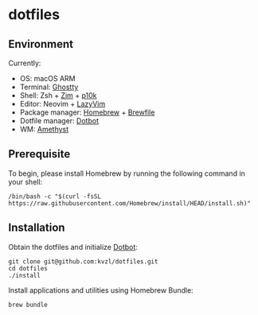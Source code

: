 # dotfiles

## Environment

Currently:

- OS: macOS ARM
- Terminal: [Ghostty](https://ghostty.org/)
- Shell: Zsh + [Zim](https://github.com/zimfw/zimfw) + [p10k](https://github.com/romkatv/powerlevel10k)
- Editor: Neovim + [LazyVim](https://github.com/LazyVim/LazyVim)
- Package manager: [Homebrew](https://brew.sh/) + [Brewfile](https://github.com/Homebrew/homebrew-bundle)
- Dotfile manager: [Dotbot](https://github.com/anishathalye/dotbot)
- WM: [Amethyst](https://ianyh.com/amethyst/)

## Prerequisite

To begin, please install Homebrew by running the following command in your shell:

```shell
/bin/bash -c "$(curl -fsSL https://raw.githubusercontent.com/Homebrew/install/HEAD/install.sh)"
```

## Installation

Obtain the dotfiles and initialize [Dotbot](https://github.com/anishathalye/dotbot):

```shell
git clone git@github.com:kvzl/dotfiles.git
cd dotfiles
./install
```

Install applications and utilities using Homebrew Bundle:

```shell
brew bundle
```

